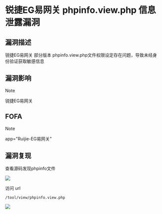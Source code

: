 # 锐捷EG易网关 phpinfo.view.php 信息泄露漏洞

## 漏洞描述

锐捷EG易网关 部分版本 phpinfo.view.php文件权限设定存在问题，导致未经身份验证获取敏感信息

## 漏洞影响

> [!NOTE]
>
> 锐捷EG易网关

## FOFA

> [!NOTE]
>
> app="Ruijie-EG易网关"

## 漏洞复现

查看源码发现phpinfo文件 

![](http://wikioss.peiqi.tech/vuln/ruijie-31.png)

访问 url

```
/tool/view/phpinfo.view.php
```

![](http://wikioss.peiqi.tech/vuln/ruijie-32.png)